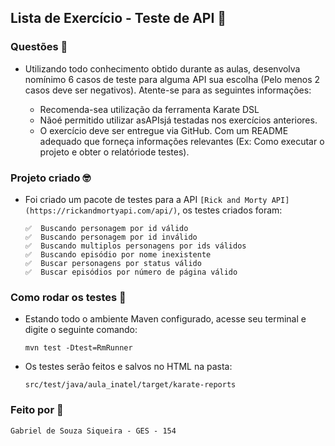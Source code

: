 ## Lista de Exercício - Teste de API 🚀
### Questões 📒
- Utilizando todo conhecimento obtido durante as aulas, desenvolva nomínimo 6 casos de teste para alguma API sua escolha (Pelo menos 2 casos deve ser negativos). Atente-se para as seguintes informações:

    - Recomenda-sea utilização da ferramenta Karate DSL
    - Nãoé permitido utilizar asAPIsjá testadas nos exercícios anteriores.
    - O exercício deve ser entregue via GitHub. Com um README adequado que forneça informações relevantes (Ex: Como executar o projeto e obter o relatóriode testes).
 
### Projeto criado 🤓
- Foi criado um pacote de testes para a API ```[Rick and Morty API](https://rickandmortyapi.com/api/)```, os testes criados foram:
    ```
    ✅  Buscando personagem por id válido
    ✅  Buscando personagem por id inválido
    ✅  Buscando multiplos personagens por ids válidos
    ✅  Buscando episódio por nome inexistente
    ✅  Buscar personagens por status válido
    ✅  Buscar episódios por número de página válido
    ```
        


### Como rodar os testes 🧪
- Estando todo o ambiente Maven configurado, acesse seu terminal e digite o seguinte comando:
    ```
    mvn test -Dtest=RmRunner
    ```
- Os testes serão feitos e salvos no HTML na pasta: 
    ```
    src/test/java/aula_inatel/target/karate-reports
    ```
### Feito por 🔎
```
Gabriel de Souza Siqueira - GES - 154
```
